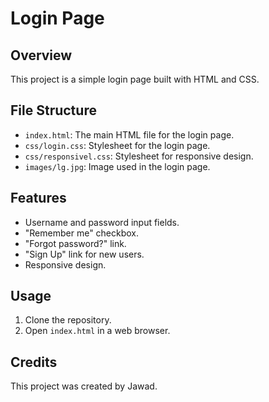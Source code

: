 # Login Page

## Overview
This project is a simple login page built with HTML and CSS.

## File Structure
- `index.html`: The main HTML file for the login page.
- `css/login.css`: Stylesheet for the login page.
- `css/responsivel.css`: Stylesheet for responsive design.
- `images/lg.jpg`: Image used in the login page.

## Features
- Username and password input fields.
- "Remember me" checkbox.
- "Forgot password?" link.
- "Sign Up" link for new users.
- Responsive design.

## Usage
1. Clone the repository.
2. Open `index.html` in a web browser.

## Credits
This project was created by Jawad.
